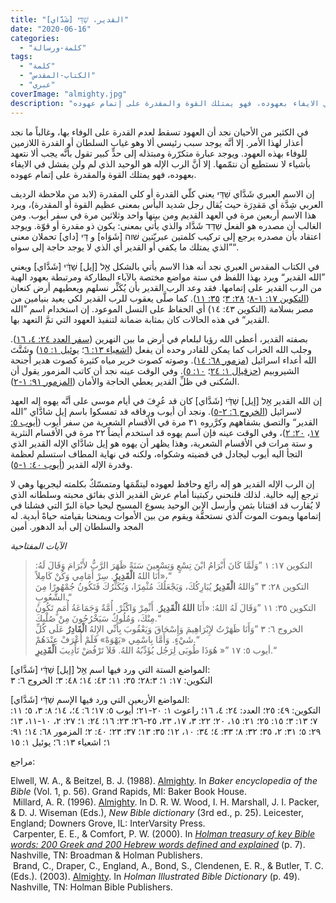 ```yaml
---
title: "القدير، שַׁדַּי [شَدَّاي]"
date: "2020-06-16"
categories: 
  - "كلمة-ورسالة"
tags: 
  - "كلمة"
  - "الكتاب-المقدس"
  - "عبري"
coverImage: "almighty.jpg"
description: "في الكثير من الأحيان نجد أن العهود تسقط لعدم القدرة على الوفاء بها، وغالباً ما نجد أعذار لهذا الأمر. إلا أنَّه يوجد سبب رئيسي ألا وهو غياب السلطان أو القدرة اللازمين للوفاء بهذه العهود. ويوجد عبارة متكرّرة ومبتذله إلى حدٍّ كبير تقول بأنَّه يجب ألا نتعهد بأشياء لا نستطيع أن نتمّمها. إلا أنَّ الرب الإله هو الوحيد الذي لم ولن يفشل في الايفاء بعهوده، فهو يمتلك القوة والمقدرة على إتمام عهوده."
---
```


في الكثير من الأحيان نجد أن العهود تسقط لعدم القدرة على الوفاء بها، وغالباً ما نجد أعذار لهذا الأمر. إلا أنَّه يوجد سبب رئيسي ألا وهو غياب السلطان أو القدرة اللازمين للوفاء بهذه العهود. ويوجد عبارة متكرّرة ومبتذله إلى حدٍّ كبير تقول بأنَّه يجب ألا نتعهد بأشياء لا نستطيع أن نتمّمها. إلا أنَّ الرب الإله هو الوحيد الذي لم ولن يفشل في الايفاء بعهوده، فهو يمتلك القوة والمقدرة على إتمام عهوده.

إن الاسم العبري شَدَّاي שַׁדַּי يعني كلّي القدرة أو كلي المقدرة (لابد من ملاحظة الرديف العربي شِدَّة أي مَقدِرَة حيث يُقال رجل شديد البأس بمعنى عظيم القوة أو المقدرة)، ويرد هذا الاسم أربعين مرة في العهد القديم ومن بينها واحد وثلاثين مرة في سفر أيوب. ومن الغالب أن مصدره هو الفعل שַׁדַּד شَدَّاد والذي يأتي بمعنى: يكون ذو مقدرة أو قوّة. ويوجد اعتقاد بأن مصدره يرجع إلى تركيب كلمتين عبريّتين שׁוה \[شَوَاه\] و דַּי \[داي\] تحملان معنى ”الذي يمتلك ما يكفي أو القدير أي الذي لا يوجد حاجة إلى سواه“.

في الكتاب المقدس العبري نجد أنه هذا الاسم يأتي بالشكل אֵ֣ל \[إيل\] שַׁדַּ֔י \[شَدَّاي\] ويعني ”الله القدير“ ويرد بهذا اللفظ في ستة مواضع مختصة بالآباء البطاركة ومرتبطة بعهود الهية من الرب القدير على إتمامها. فقد وعد الرب القدير بأن يُكَثِّر نسلهم ويعطيهم أرض كنعان ([التكوين ١٧: ١-٨](https://biblia.com/books/ar-vandyke/ge17.1-8)؛ [٢٨: ٣](https://biblia.com/books/ar-vandyke/ge28.3)؛ [٣٥: ١١](https://biblia.com/books/ar-vandyke/ge35.11)). كما صلَّى يعقوب للرب القدير لكي يعيد بنيامين من مصر بسلامة (التكوين ٤٣: ١٤) أي الحفاظ على النسل الموعود. إن استخدام اسم ”الله القدير“ في هذه الحالات كان بمثابة ضمانة لتنفيذ العهود التي تمَّ التعهد بها.

بصفته القدير، أعطى الله رؤيا لبلعام في أرض ما بين النهرين ([سفر العدد ٢٤: ٤، ١٦](https://biblia.com/books/ar-vandyke/nu24.4-16)). وجلب الله الخراب كما يمكن للقادر وحده أن يفعل ([اشعياء ١٣: ٦](https://biblia.com/books/ar-vandyke/is13.6)؛ [يوئيل ١: ١٥](https://biblia.com/books/ar-vandyke/joe1.15)) وشَتَّتَ الله أعداء اسرائيل ([مزمور ٦٨: ١٤](https://biblia.com/books/ar-vandyke/ps68.14)). وصوته كصوت خرير مياه كثيرة كصوت هدير أجنحة الشيروبيم ([حزقيال ١: ٢٤](https://biblia.com/books/ar-vandyke/eze1.24)؛ [١٠: ٥](https://biblia.com/books/ar-vandyke/eze10.5)). وفي الوقت عينه نجد أن كاتب المزمور يقول أن السُكنى في ظلِّ القدير يعطي الحاجة والأمان ([المزمور ٩١: ١-٢](https://biblia.com/books/ar-vandyke/ps91.1-2)).

إن الله القدير אֵ֣ל \[إيل\] שַׁדַּ֔י \[شَدَّاي\] كان قد عُرِفَ في أيام موسى على أنَّه يهوه إله العهد لاسرائيل ([الخروج ٦: ٢-٥](https://biblia.com/books/ar-vandyke/ex6.2-5)). ونجد أن أيوب ورفاقه قد تمسكوا باسم إيل شادَّاي ”الله القدير“ والتصق بشفاههم وكرَّروه ٣١ مرة في الأقسام الشعرية من سفر أيوب ([أيوب ٥: ١٧](https://biblia.com/books/ar-vandyke/job5.17)، [٢٠: ٢](https://biblia.com/books/ar-vandyke/job20.2))، وفي الوقت عينه فإن آسم يهوه قد استخدم أيضاً ٢٢ مرة في الأقسام النثرية و ستة مرات في الأقسام الشعرية، وهذا يظهر أن يهوه هو إيل شادَّاي الإله القدير الذي التجأ اليه أيوب ليجادل في قضيته وشكواه، ولكنه في نهاية المطاف استسلم لعظمة وقدرة الإله القدير ([أيوب ٤٠: ١-٥](https://biblia.com/books/ar-vandyke/job40.1-5)).

إن الرب الإله القدير هو إله رائع وحافظ لعهوده ليتمِّمَها ومتمسّكٌ بكلمته ليجريها وهي لا ترجع إليه خالية. لذلك فلنحني ركبتينا أمام عرش القدير الذي بفائق محبته وسلطانه الذي لا يُقارب قد اقتنانا بثمنٍ وأرسل الابن الوحيد يسوع المسيح ليحيا حياة البرّ التي فشلنا في إتمامها ويموت الموت الذي نستحقُّة ويقوم من بين الأموات ويمنحنا بقيامته حياةً أبدية. له المجد والسلطان إلى أبد الدهور. أمين

_الآيات المفتاحية_ 

> التكوين ١٧: ١ ”وَلَمَّا كَانَ أَبْرَامُ ابْنَ تِسْعٍ وَتِسْعِينَ سَنَةً ظَهَرَ الرَّبُّ لأَبْرَامَ وَقَالَ لَهُ: «أَنَا اللهُ **الْقَدِيرُ**. سِرْ أَمَامِي وَكُنْ كَامِلاً،“  
> التكوين ٢٨: ٣ ”وَاللهُ **الْقَدِيرُ** يُبَارِكُكَ، وَيَجْعَلُكَ مُثْمِرًا، وَيُكَثِّرُكَ فَتَكُونُ جُمْهُورًا مِنَ الشُّعُوبِ.“  
> التكوين ٣٥: ١١ ”وَقَالَ لَهُ اللهُ: «أَنَا **اللهُ الْقَدِيرُ**. أَثْمِرْ وَاكْثُرْ. أُمَّةٌ وَجَمَاعَةُ أُمَمٍ تَكُونُ مِنْكَ، وَمُلُوكٌ سَيَخْرُجُونَ مِنْ صُلْبِكَ.“  
> الخروج ٦: ٣ ”وَأَنَا ظَهَرْتُ لإِبْرَاهِيمَ وَإِسْحَاقَ وَيَعْقُوبَ بِأَنِّي الإِلهُ **الْقَادِرُ** عَلَى كُلِّ شَيْءٍ. وَأَمَّا بِاسْمِي «يَهْوَهْ» فَلَمْ أُعْرَفْ عِنْدَهُمْ.“  
> أيوب ٥: ١٧ ”« هُوَذَا طُوبَى لِرَجُل يُؤَدِّبُهُ اللهُ. فَلاَ تَرْفُضْ تَأْدِيبَ **الْقَدِيرِ**.“

المواضع الستة التي ورد فيها اسم אֵ֣ל \[إيل\] שַׁדַּ֔י \[شَدَّاي\]:  
التكوين: ١٧: ١؛ ٢٨:٣؛ ٣٥: ١١؛ ٤٣: ١٤؛ ٤٨: ٣؛ الخروج ٦: ٣

المواضع الأربعين التي ورد فيها الإسم שַׁדַּ֔י \[شَدَّاي\]:  
التكوين: ٤٩: ٢٥؛ العدد: ٢٤: ٤، ١٦؛ راعوث ١: ٢٠-٢١؛ أيوب ٥: ١٧؛ ٦: ٤؛، ١٤؛ ٨: ٣، ٥؛ ١١: ٧؛ ١٣: ٣؛ ١٥: ٢٥؛ ٢١: ١٥، ٢٠؛ ٢٢: ٣، ١٧، ٢٣، ٢٥-٢٦؛ ٢٣: ١٦؛ ٢٤: ١؛ ٢٧: ٢، ١٠-١١، ١٣؛ ٢٩: ٥؛ ٣١: ٢، ٣٥؛ ٣٢: ٨؛ ٣٣: ٤؛ ٣٤: ١٠، ١٢؛ ٣٥: ١٣؛ ٣٧: ٢٣؛ ٤٠: ٢؛ المزمور ٦٨: ١٤؛ ٩١: ١؛ اشعياء ١٣: ٦؛ يوئيل ١: ١٥

مراجع:

Elwell, W. A., & Beitzel, B. J. (1988). [Almighty](https://ref.ly/logosres/bkrencbib?ref=Page.p+56&off=42). In _Baker encyclopedia of the Bible_ (Vol. 1, p. 56). Grand Rapids, MI: Baker Book House.  
 Millard, A. R. (1996). [Almighty](https://ref.ly/logosres/nbd?ref=Page.p+25&off=2727). In D. R. W. Wood, I. H. Marshall, J. I. Packer, & D. J. Wiseman (Eds.), _New Bible dictionary_ (3rd ed., p. 25). Leicester, England; Downers Grove, IL: InterVarsity Press.  
 Carpenter, E. E., & Comfort, P. W. (2000). In [_Holman treasury of key Bible words: 200 Greek and 200 Hebrew words defined and explained_](https://ref.ly/logosres/hlmnkybblwds?ref=Page.p+7&off=146) (p. 7). Nashville, TN: Broadman & Holman Publishers.  
 Brand, C., Draper, C., England, A., Bond, S., Clendenen, E. R., & Butler, T. C. (Eds.). (2003). [Almighty](https://ref.ly/logosres/hlmnillbbldict?ref=Page.p+49&off=526). In _Holman Illustrated Bible Dictionary_ (p. 49). Nashville, TN: Holman Bible Publishers.
